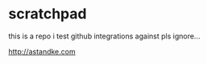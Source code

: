 # scratchpad

this is a repo i test github integrations against pls ignore...

http://astandke.com

